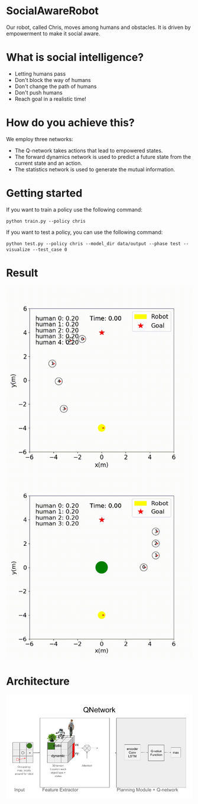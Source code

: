 # SocialAwareRobot
Our robot, called Chris, moves among humans and obstacles. It is driven by empowerment to make it social aware.

# What is social intelligence?
- Letting humans pass
- Don't block the way of humans
- Don't change the path of humans
- Don't push humans
- Reach goal in a realistic time!

# How do you achieve this?
We employ three networks:
- The Q-network takes actions that lead to empowered states.
- The forward dynamics network is used to predict a future state from the current state and an action.
- The statistics network is used to generate the mutual information.

# Getting started
If you want to train a policy use the following command:
```
python train.py --policy chris
```

If you want to test a policy, you can use the following command:
```
python test.py --policy chris --model_dir data/output --phase test --visualize --test_case 0
```

# Result

![](readme/good.gif)
![](readme/bad.gif)

# Architecture 

![](readme/architecture.png)



